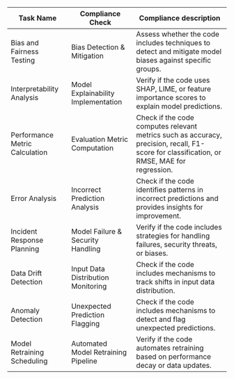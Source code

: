| Task Name                      | Compliance Check                    | Compliance description                                                                                                                     |
|--------------------------------|-------------------------------------|--------------------------------------------------------------------------------------------------------------------------------------------|
| Bias and Fairness Testing      | Bias Detection & Mitigation         | Assess whether the code includes techniques to detect and mitigate model biases against specific groups.                                   |
| Interpretability Analysis      | Model Explainability Implementation | Verify if the code uses SHAP, LIME, or feature importance scores to explain model predictions.                                             |
| Performance Metric Calculation | Evaluation Metric Computation       | Check if the code computes relevant metrics such as accuracy, precision, recall, F1-score for classification, or RMSE, MAE for regression. |
| Error Analysis                 | Incorrect Prediction Analysis       | Check if the code identifies patterns in incorrect predictions and provides insights for improvement.                                      |
| Incident Response Planning     | Model Failure & Security Handling   | Verify if the code includes strategies for handling failures, security threats, or biases.                                                 |
| Data Drift Detection           | Input Data Distribution Monitoring  | Check if the code includes mechanisms to track shifts in input data distribution.                                                          |
| Anomaly Detection              | Unexpected Prediction Flagging      | Check if the code includes mechanisms to detect and flag unexpected predictions.                                                           |
| Model Retraining Scheduling    | Automated Model Retraining Pipeline | Verify if the code automates retraining based on performance decay or data updates.                                                        |
